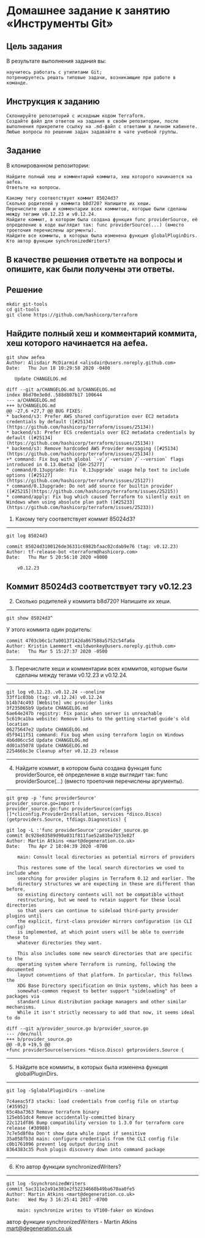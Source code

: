 # Домашнее задание к занятию «Инструменты Git»
## Цель задания

В результате выполнения задания вы:

    научитесь работать с утилитами Git;
    потренируетесь решать типовые задачи, возникающие при работе в команде.

## Инструкция к заданию

    Склонируйте репозиторий с исходным кодом Terraform.
    Создайте файл для ответов на задания в своём репозитории, после выполнения прикрепите ссылку на .md-файл с ответами в личном кабинете.
    Любые вопросы по решению задач задавайте в чате учебной группы.

## Задание

В клонированном репозитории:

    Найдите полный хеш и комментарий коммита, хеш которого начинается на aefea.
    Ответьте на вопросы.

    Какому тегу соответствует коммит 85024d3?  
    Сколько родителей у коммита b8d720? Напишите их хеши.  
    Перечислите хеши и комментарии всех коммитов, которые были сделаны между тегами v0.12.23 и v0.12.24.  
    Найдите коммит, в котором была создана функция func providerSource, её определение в коде выглядит так: func providerSource(...) (вместо троеточия перечислены аргументы).  
    Найдите все коммиты, в которых была изменена функция globalPluginDirs.  
    Кто автор функции synchronizedWriters?  

В качестве решения ответьте на вопросы и опишите, как были получены эти ответы.
---

## Решение
```
mkdir git-tools
cd git-tools
git clone https://github.com/hashicorp/terraform
```
 Найдите полный хеш и комментарий коммита, хеш которого начинается на aefea.  
---
 ```
 git show aefea
 Author: Alisdair McDiarmid <alisdair@users.noreply.github.com>
Date:   Thu Jun 18 10:29:58 2020 -0400

    Update CHANGELOG.md

diff --git a/CHANGELOG.md b/CHANGELOG.md
index 86d70e3e0d..588d807b17 100644
--- a/CHANGELOG.md
+++ b/CHANGELOG.md
@@ -27,6 +27,7 @@ BUG FIXES:
 * backend/s3: Prefer AWS shared configuration over EC2 metadata credentials by default ([#25134](https://github.com/hashicorp/terraform/issues/25134))
 * backend/s3: Prefer ECS credentials over EC2 metadata credentials by default ([#25134](https://github.com/hashicorp/terraform/issues/25134))
 * backend/s3: Remove hardcoded AWS Provider messaging ([#25134](https://github.com/hashicorp/terraform/issues/25134))
+* command: Fix bug with global `-v`/`-version`/`--version` flags introduced in 0.13.0beta2 [GH-25277]
 * command/0.13upgrade: Fix `0.13upgrade` usage help text to include options ([#25127](https://github.com/hashicorp/terraform/issues/25127))
 * command/0.13upgrade: Do not add source for builtin provider ([#25215](https://github.com/hashicorp/terraform/issues/25215))
 * command/apply: Fix bug which caused Terraform to silently exit on Windows when using absolute plan path ([#25233](https://github.com/hashicorp/terraform/issues/25233))
 ```

1.    Какому тегу соответствует коммит 85024d3?  
---
```
git log 85024d3

commit 85024d3100126de36331c6982bfaac02cdab9e76 (tag: v0.12.23)
Author: tf-release-bot <terraform@hashicorp.com>
Date:   Thu Mar 5 20:56:10 2020 +0000

    v0.12.23
```
Коммит 85024d3 соответствует тэгу v0.12.23
---

2.    Сколько родителей у коммита b8d720? Напишите их хеши.  
---
```
git show 85024d3^
```
У этого коммита один родитель:
```
commit 4703cb6c1c7a00137142da867588a5752c54fa6a
Author: Kristin Laemmert <mildwonkey@users.noreply.github.com>
Date:   Thu Mar 5 15:27:37 2020 -0500
```
---
3.    Перечислите хеши и комментарии всех коммитов, которые были сделаны между тегами v0.12.23 и v0.12.24.  
---
```
git log v0.12.23..v0.12.24 --oneline
33ff1c03bb (tag: v0.12.24) v0.12.24
b14b74c493 [Website] vmc provider links
3f235065b9 Update CHANGELOG.md
6ae64e247b registry: Fix panic when server is unreachable
5c619ca1ba website: Remove links to the getting started guide's old location
06275647e2 Update CHANGELOG.md
d5f9411f51 command: Fix bug when using terraform login on Windows
4b6d06cc5d Update CHANGELOG.md
dd01a35078 Update CHANGELOG.md
225466bc3e Cleanup after v0.12.23 release
```
---
4.    Найдите коммит, в котором была создана функция func providerSource, её определение в коде выглядит так: func providerSource(...) (вместо троеточия перечислены аргументы).  
---
```
git grep -p 'func providerSource'
provider_source.go=import (
provider_source.go:func providerSource(configs []*cliconfig.ProviderInstallation, services *disco.Disco) (getproviders.Source, tfdiags.Diagnostics) {
```
```
git log -L :'func providerSource':provider_source.go
commit 8c928e83589d90a031f811fae52a81be7153e82f
Author: Martin Atkins <mart@degeneration.co.uk>
Date:   Thu Apr 2 18:04:39 2020 -0700

    main: Consult local directories as potential mirrors of providers
    
    This restores some of the local search directories we used to include when
    searching for provider plugins in Terraform 0.12 and earlier. The
    directory structures we are expecting in these are different than before,
    so existing directory contents will not be compatible without
    restructuring, but we need to retain support for these local directories
    so that users can continue to sideload third-party provider plugins until
    the explicit, first-class provider mirrors configuration (in CLI config)
    is implemented, at which point users will be able to override these to
    whatever directories they want.
    
    This also includes some new search directories that are specific to the
    operating system where Terraform is running, following the documented
    layout conventions of that platform. In particular, this follows the
    XDG Base Directory specification on Unix systems, which has been a
    somewhat-common request to better support "sideloading" of packages via
    standard Linux distribution package managers and other similar mechanisms.
    While it isn't strictly necessary to add that now, it seems ideal to do

diff --git a/provider_source.go b/provider_source.go
--- /dev/null
+++ b/provider_source.go
@@ -0,0 +19,5 @@
+func providerSource(services *disco.Disco) getproviders.Source {
```
---
5.    Найдите все коммиты, в которых была изменена функция globalPluginDirs.  
---
```
git log -SglobalPluginDirs --oneline

7c4aeac5f3 stacks: load credentials from config file on startup (#35952)
65c4ba7363 Remove terraform binary
125eb51dc4 Remove accidentally-committed binary
22c121df86 Bump compatibility version to 1.3.0 for terraform core release (#30988)
7c7e5d8f0a Don't show data while input if sensitive
35a058fb3d main: configure credentials from the CLI config file
c0b1761096 prevent log output during init
8364383c35 Push plugin discovery down into command package
```
---
6.    Кто автор функции synchronizedWriters?  
---
```
git log -SsynchronizedWriters
commit 5ac311e2a91e381e2f52234668b49ba670aa0fe5
Author: Martin Atkins <mart@degeneration.co.uk>
Date:   Wed May 3 16:25:41 2017 -0700

    main: synchronize writes to VT100-faker on Windows
```
автор функции synchronizedWriters - Martin Atkins <mart@degeneration.co.uk>
